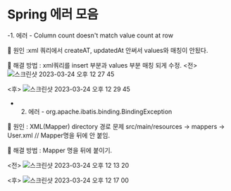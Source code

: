 # Spring 에러 모음


-1. 에러 - Column count doesn't match value count at row 

🌾 원인 :xml 쿼리에서 createAT, updatedAt 안써서 values와 매칭이 안됬다.

🌾 해결 방법 : xml쿼리를 insert 부분과 values 부분 매칭 되게 수정.
<전>
![스크린샷 2023-03-24 오후 12 27 45](https://user-images.githubusercontent.com/116433637/227419847-9bf479b7-5295-4e0c-9ec2-0030d83df017.png)


<후>
![스크린샷 2023-03-24 오후 12 29 45](https://user-images.githubusercontent.com/116433637/227419854-864ffae4-d3db-4a7d-8ce6-efa7312ee342.png)






- 2. 에러 - org.apache.ibatis.binding.BindingException

🌾 원인 : XML(Mapper) directory 경로 문제      src/main/resources -> mappers -> User.xml     // Mapper명을 뒤에 안 붙임.

🌾 해결 방법 : Mapper 명을 뒤에  붙이기.

<전>
![스크린샷 2023-03-24 오후 12 13 20](https://user-images.githubusercontent.com/116433637/227419871-4521964e-5d77-48aa-82b5-da6af3a2324e.png)

<후>
![스크린샷 2023-03-24 오후 12 17 00](https://user-images.githubusercontent.com/116433637/227419884-1e646be7-e4da-473e-a43c-9a0481769453.png)
